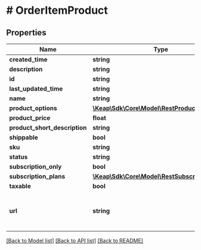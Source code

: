 # # OrderItemProduct

## Properties

Name | Type | Description | Notes
------------ | ------------- | ------------- | -------------
**created_time** | **string** |  | [optional]
**description** | **string** |  | [optional]
**id** | **string** |  | [optional]
**last_updated_time** | **string** |  | [optional]
**name** | **string** |  | [optional]
**product_options** | [**\Keap\Sdk\Core\Model\RestProductOption[]**](RestProductOption.md) |  | [optional]
**product_price** | **float** |  | [optional]
**product_short_description** | **string** |  | [optional]
**shippable** | **bool** |  | [optional]
**sku** | **string** |  | [optional]
**status** | **string** |  | [optional]
**subscription_only** | **bool** |  | [optional]
**subscription_plans** | [**\Keap\Sdk\Core\Model\RestSubscriptionPlan[]**](RestSubscriptionPlan.md) |  | [optional]
**taxable** | **bool** |  | [optional]
**url** | **string** | The url is the permalink to the resource | [optional]

[[Back to Model list]](../../README.md#models) [[Back to API list]](../../README.md#endpoints) [[Back to README]](../../README.md)
